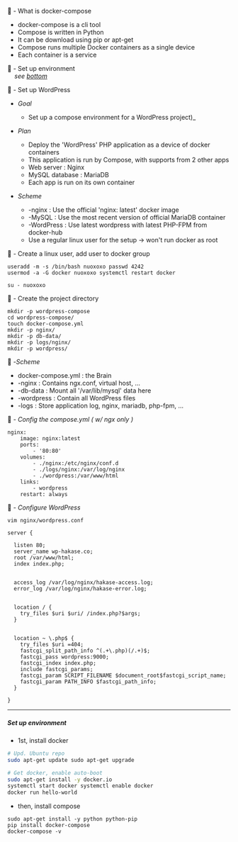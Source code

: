 :pencil: - What is docker-compose

- docker-compose is a cli tool
- Compose is written in Python
- It can be download using pip or apt-get
- Compose runs multiple Docker containers as a single device
- Each container is a service

:memo: - Set up environment \
_&nbsp;&nbsp;&nbsp;&nbsp;see [bottom](#bottom)_

:closed_book: - Set up WordPress 

- _Goal_
  - Set up a compose environment for a WordPress project)_

- _Plan_
  - Deploy the 'WordPress' PHP application as a device of docker containers
  - This application is run by Compose, with supports from 2 other apps
  - Web server : Nginx
  - MySQL database : MariaDB
  - Each app is run on its own container

- _Scheme_ 
  - -nginx : Use the official 'nginx: latest' docker image
  - -MySQL : Use the most recent version of official MariaDB container
  - -WordPress : Use latest wordpress with latest PHP-FPM from docker-hub
  - Use a regular linux user for the setup -> won't run docker as root


:speak_no_evil: - Create a linux user, add user to docker group
```
useradd -m -s /bin/bash nuoxoxo passwd 4242
usermod -a -G docker nuoxoxo systemctl restart docker

su - nuoxoxo 
```
:open_file_folder: - Create the project directory
```
mkdir -p wordpress-compose 
cd wordpress-compose/
touch docker-compose.yml
mkdir -p nginx/
mkdir -p db-data/
mkdir -p logs/nginx/
mkdir -p wordpress/
```
:incoming_envelope: -_Scheme_ 
- docker-compose.yml : the Brain
- -nginx : Contains ngx.conf, virtual host, ...
- -db-data : Mount all '/var/lib/mysql' data here
- -wordpress : Contain all WordPress files
- -logs : Store application log, nginx, mariadb, php-fpm, ...


:ship: - _Config the compose.yml ( w/ ngx only )_
```
nginx:
    image: nginx:latest
    ports:
        - '80:80'
    volumes:
        - ./nginx:/etc/nginx/conf.d
        - ./logs/nginx:/var/log/nginx
        - ./wordpress:/var/www/html
    links:
        - wordpress
    restart: always
```


:scroll: - _Configure WordPress_ 
```
vim nginx/wordpress.conf
```
```
server {

  listen 80;
  server_name wp-hakase.co;
  root /var/www/html;
  index index.php;


  access_log /var/log/nginx/hakase-access.log;
  error_log /var/log/nginx/hakase-error.log;


  location / {
    try_files $uri $uri/ /index.php?$args;
  }


  location ~ \.php$ {
    try_files $uri =404;
    fastcgi_split_path_info ^(.+\.php)(/.+)$;
    fastcgi_pass wordpress:9000;
    fastcgi_index index.php;
    include fastcgi_params;
    fastcgi_param SCRIPT_FILENAME $document_root$fastcgi_script_name;
    fastcgi_param PATH_INFO $fastcgi_path_info;
  }

}
```


--- 
<a name="bottom"></a>
##### Set up environment 
- 1st, install docker
```sh
# Upd. Ubuntu repo
sudo apt-get update sudo apt-get upgrade

# Get docker, enable auto-boot
sudo apt-get install -y docker.io
systemctl start docker systemctl enable docker
docker run hello-world
```
- then, install compose
```
sudo apt-get install -y python python-pip
pip install docker-compose
docker-compose -v
```
